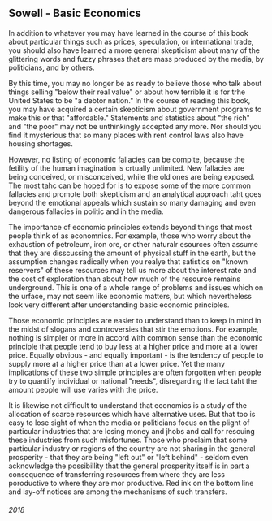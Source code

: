 ## Sowell - Basic Economics

In addition to whatever you may have learned in the course of this book about particular things such as prices, speculation, or international trade, you should also have learned a more general skepticism about many of the glittering words and fuzzy phrases that are mass produced by the media, by politicians, and by others.

By this time, you may no longer be as ready to believe those who talk about things selling "below their real value" or about how terrible it is for trhe United States to be "a debtor nation."
In the course of reading this book, you may have acquired a certain skepticism about government programs to make this or that "affordable."
Statements and statistics about "the rich" and "the poor" may not be unthinkingly accepted any more.
Nor should you find it mysterious that so many places with rent control laws also have housing shortages.

However, no listing of economic fallacies can be complte, because the fetility of the human imagination is crtually unlimited.
New fallacies are being conceived, or misconceived, while the old ones are being exposed.
The most tahc can be hoped for is to expose some of the more common fallacies and promote both skepticism and an analytical approach taht goes beyond the emotional appeals which sustain so many damaging and even dangerous fallacies in politic and in the media.

The importance of economic principles extends beyond things that most people think of as economnics.
For example, those who worry about the exhaustion of petroleum, iron ore, or other naturalr esources often assume that they are disscussing the amount of physical stuff in the earth, but the assumption changes radically when you realye that satistics on "known reservers" of these resources may tell us more about the interest rate and the cost of exploration than about how much of the resource remains underground.
This is one of a whole range of problems and issues which on the urface, may not seem like economic matters, but which nevertheless look very different after understanding basic economic principles.

Those economic principles are easier to understand than to keep in mind in the midst of slogans and controversies that stir the emotions.
For example, nothing is simpler or more in accord with common sense than the economic principle that people tend to buy less at a higher price and more at a lower price. Equally obvious - and equally important - is the tendency of people to supply more at a higher price than at a lower price.
Yet the many implications of these two simple principles are often forgotten when people try to quantify individual or national "needs", disregarding the fact taht the amount people will use varies with the price.

It is likewise not difficult to understand that economics is a study of the allocation of scarce resources which have alternative uses.
But that too is easy to lose sight of when the media or politicians focus on the plight of particular industries that are losing money and jhobs and call for rescuing these industries from such misfortunes.
Those who proclaim that some particular industry or regions of the country are not sharing in the general prosperity - that they are being "left out" or "left behind" - seldom even acknowledge the possibillity that the general prosperity itself is in part a consequence of transferring resources from where they are less poroductive to where they are mor productive.
Red ink on the bottom line and lay-off notices are among the mechanisms of such transfers.


###### 2018